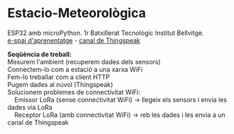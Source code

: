 # Estacio-Meteorològica
<p>ESP32 amb microPython. 1r Batxillerat Tecnològic Institut Bellvitge.<br>
<a href="https://sites.google.com/xtec.cat/bellbit-g1/seqüència-daprenentatge/mesurem-lambient" target="_blank">e-spai d'aprenentatge</a> - <a href="https://thingspeak.mathworks.com/channels/1825502" target="_blank">canal de Thingspeak</a></p> 

<p><b>Seqüència de treball:</b><br>
Mesurem l'ambient (recuperem dades dels sensors)<br>
Connectem-lo com a estació a una xarxa WiFi<br>
Fem-lo treballar com a client HTTP<br>
Pugem dades al núvol (Thingspeak)<br>
Solucionem problemes de connectivitat WiFi:<br>
&nbsp;&nbsp;&nbsp;&nbsp;Emissor LoRa (sense connectivitat WiFi) -> llegeix els sensors i envia les dades via LoRa<br>
&nbsp;&nbsp;&nbsp;&nbsp;Receptor LoRa (amb connectivitat WiFi) -> reb les dades i les envia a un canal de Thingspeak</p>
